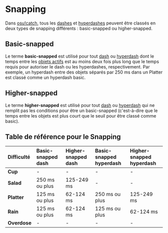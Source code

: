 # Snapping

Dans [osu!catch](/wiki/Game_mode/osu!catch), tous les [dashes](/wiki/Glossary/Dash) et [hyperdashes](/wiki/Glossary/Hyperdash) peuvent être classés en deux types de snapping différents : basic-snapped ou higher-snapped. 

## Basic-snapped

Le terme **basic-snapped** est utilisé pour tout [dash](/wiki/Glossary/Dash) ou [hyperdash](/wiki/Glossary/Hyperdash) dont le temps entre les [objets actifs](/wiki/Glossary/Active_object) est au moins deux fois plus long que le temps requis pour autoriser le dash ou les hyperdashes, respectivement. Par exemple, un hyperdash entre des objets séparés par 250 ms dans un Platter est classé comme un hyperdash basic.

## Higher-snapped

Le terme **higher-snapped** est utilisé pour tout [dash](/wiki/Glossary/Dash) ou [hyperdash](/wiki/Glossary/Hyperdash) qui ne remplit pas les conditions pour être un basic-snapped (c'est-à-dire que le temps entre les objets est plus court que le seuil pour être classé comme basic).

## Table de référence pour le Snapping

| Difficulté | Basic-snapped dash | Higher-snapped dash | Basic-snapped hyperdash | Higher-snapped hyperdash |
| :-- | :-- | :-- | :-- | :-- |
| **Cup** | - | - | - | - |
| **Salad** | 250 ms ou plus | 125-249 ms | - | - |
| **Platter** | 125 ms ou plus | 62-124 ms | 250 ms ou plus | 125-249 ms |
| **Rain** | 125 ms ou plus | 62-124 ms | 125 ms ou plus | 62-124 ms |
| **Overdose** | - | - | - | - |
